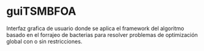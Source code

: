 # guiTSMBFOA
Interfaz grafica de usuario donde se aplica el framework del algoritmo basado en el forrajeo de bacterias para resolver problemas de optimización global con o sin restricciones.

